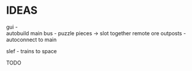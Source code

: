 IDEAS
==========
gui -     
    autobuild main bus - puzzle pieces -> slot together
    remote ore outposts - autoconnect to main

slef - 
    trains to space



TODO
